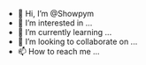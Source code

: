 - 👋 Hi, I’m @Showpym
- 👀 I’m interested in ...
- 🌱 I’m currently learning ...
- 💞️ I’m looking to collaborate on ...
- 📫 How to reach me ...

<!---
Showpym/Showpym is a ✨ special ✨ repository because its `README.md` (this file) appears on your GitHub profile.
You can click the Preview link to take a look at your changes.
--->
